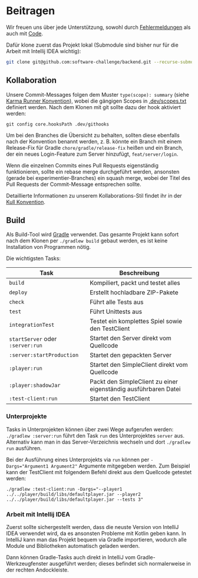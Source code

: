 # Beitragen

Wir freuen uns über jede Unterstützung,
sowohl durch [Fehlermeldungen](https://github.com/CAU-Kiel-Tech-Inf/backend/issues)
als auch mit [Code](https://github.com/CAU-Kiel-Tech-Inf/backend/pulls).

Dafür klone zuerst das Projekt lokal
(Submodule sind bisher nur für die Arbeit mit Intellij IDEA wichtig):
```sh
git clone git@github.com:software-challenge/backend.git --recurse-submodules --shallow-submodules
```

## Kollaboration

Unsere Commit-Messages folgen dem Muster `type(scope): summary`
(siehe [Karma Runner Konvention](https://karma-runner.github.io/6.2/dev/git-commit-msg.html)),
wobei die gängigen Scopes in [.dev/scopes.txt](.dev/scopes.txt) definiert werden.
Nach dem Klonen mit git sollte dazu der hook aktiviert werden:

    git config core.hooksPath .dev/githooks

Um bei den Branches die Übersicht zu behalten,
sollten diese ebenfalls nach der Konvention benannt werden,
z. B. könnte ein Branch mit einem Release-Fix für Gradle `chore/gradle/release-fix` heißen
und ein Branch, der ein neues Login-Feature zum Server hinzufügt, `feat/server/login`.

Wenn die einzelnen Commits eines Pull Requests eigenständig funktionieren,
sollte ein rebase merge durchgeführt werden,
ansonsten (gerade bei experimentier-Branches) ein squash merge,
wobei der Titel des Pull Requests der Commit-Message entsprechen sollte.

Detaillierte Informationen zu unserem Kollaborations-Stil
findet ihr in der [Kull Konvention](https://kull.jfischer.org).

## Build

Als Build-Tool wird [Gradle](https://gradle.org) verwendet.
Das gesamte Projekt kann sofort nach dem Klonen per `./gradlew build` gebaut werden,
es ist keine Installation von Programmen nötig.

Die wichtigsten Tasks:

| Task                             | Beschreibung
| ----                             | ------------
| `build`                          | Kompiliert, packt und testet alles
| `deploy`                         | Erstellt hochladbare ZIP-Pakete
| `check`                          | Führt alle Tests aus
| `test`                           | Führt Unittests aus
| `integrationTest`                | Testet ein komplettes Spiel sowie den TestClient
| `startServer` oder `:server:run` | Startet den Server direkt vom Quellcode
| `:server:startProduction`        | Startet den gepackten Server
| `:player:run`                    | Startet den SimpleClient direkt vom Quellcode
| `:player:shadowJar`              | Packt den SimpleClient zu einer eigenständig ausführbaren Datei
| `:test-client:run`               | Startet den TestClient

### Unterprojekte

Tasks in Unterprojekten können über zwei Wege aufgerufen werden:  
`./gradlew :server:run` führt den Task `run` des Unterprojektes `server` aus.
Alternativ kann man in das Server-Verzeichnis wechseln und dort `./gradlew run` ausführen.

Bei der Ausführung eines Unterprojekts via `run`
können per `-Dargs="Argument1 Argument2"` Argumente mitgegeben werden.
Zum Beispiel kann der TestClient mit folgendem Befehl
direkt aus dem Quellcode getestet werden:

    ./gradlew :test-client:run -Dargs="--player1 ../../player/build/libs/defaultplayer.jar --player2 ../../player/build/libs/defaultplayer.jar --tests 3"

### Arbeit mit Intellij IDEA

Zuerst sollte sichergestellt werden,
dass die neuste Version von IntelliJ IDEA verwendet wird,
da es ansonsten Probleme mit Kotlin geben kann.
In IntelliJ kann man das Projekt bequem via Gradle importieren,
wodurch alle Module und Bibliotheken automatisch geladen werden.

Dann können Gradle-Tasks auch direkt in IntelliJ vom Gradle-Werkzeugfenster ausgeführt werden;
dieses befindet sich normalerweise in der rechten Andockleiste.
